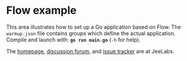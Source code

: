 # Flow example

This area illustrates how to set up a Go application based on Flow.
The `warmup.json` file contains groups which define the actual application.
Compile and launch with: **`go run main.go`** (`-h` for help).

The [homepage][H], [discussion forum][F], and [issue tracker][I] are at JeeLabs.

[H]: http://redmine.jeelabs.org/projects/flow/wiki
[F]: http://jeelabs.net/projects/cafe/boards/9
[I]: http://jeelabs.net/projects/development/issues
